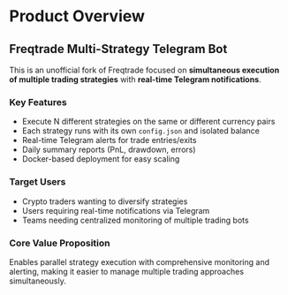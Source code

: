 # Product Overview

## Freqtrade Multi-Strategy Telegram Bot

This is an unofficial fork of Freqtrade focused on **simultaneous execution of multiple trading strategies** with **real-time Telegram notifications**.

### Key Features
- Execute N different strategies on the same or different currency pairs
- Each strategy runs with its own `config.json` and isolated balance
- Real-time Telegram alerts for trade entries/exits
- Daily summary reports (PnL, drawdown, errors)
- Docker-based deployment for easy scaling

### Target Users
- Crypto traders wanting to diversify strategies
- Users requiring real-time notifications via Telegram
- Teams needing centralized monitoring of multiple trading bots

### Core Value Proposition
Enables parallel strategy execution with comprehensive monitoring and alerting, making it easier to manage multiple trading approaches simultaneously.